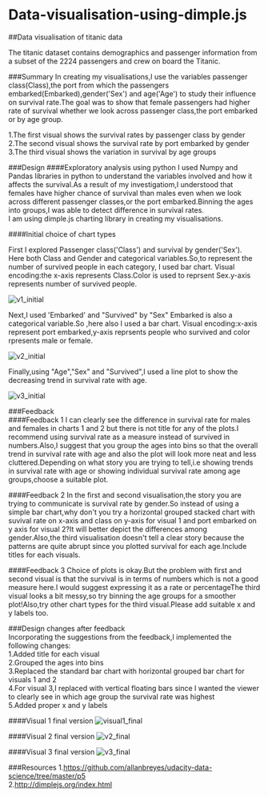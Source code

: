 # Data-visualisation-using-dimple.js
##Data visualisation of titanic data

The titanic dataset contains demographics and passenger information from a subset of the 2224 passengers and crew on board the Titanic.

###Summary
In creating my visualisations,I use the variables passenger class(Class),the port from which the passengers embarked(Embarked),gender('Sex') and age('Age') to study their influence on survival rate.The goal was to show that female passengers had higher rate of survival whether we look across passenger class,the port embarked or by age group.

1.The first visual shows the survival rates by passenger class by gender                                       
2.The second visual shows the survival rate by port embarked by gender                    
3.The third visual shows the variation in survival by age groups                 

###Design
####Exploratory analysis using python
I used Numpy and Pandas libraries in python to understand the variables involved and how it affects the survival.As a result of my investigatiom,I understood that females have higher chance of survival than males even when we look across different passenger classes,or the port embarked.Binning the ages into groups,I was able to detect difference in survival rates.                  
I am using dimple.js charting library in creating my visualisations.                             

####Initial choice of chart types

First I explored Passenger class('Class') and survival by gender('Sex').                  
Here both Class and Gender and categorical variables.So,to represent the number of survived people in each category, I used bar chart.
Visual encoding:the x-axis represents Class.Color is used to reprsent Sex.y-axis represents number of survived people.    

![v1_initial](https://cloud.githubusercontent.com/assets/23693349/22194779/6cdedcf8-e16a-11e6-8d6a-e53f84489e10.PNG)       

Next,I used 'Embarked' and "Survived" by "Sex"
Embarked is also a categorical variable.So ,here also I used a bar chart.
Visual encoding:x-axis represent port embarked,y-axis reprsents people who survived and color rpresents male or female.      

![v2_initial](https://cloud.githubusercontent.com/assets/23693349/22194857/c020f8ce-e16a-11e6-9b24-c3bd45037e77.PNG)

Finally,using "Age","Sex" and "Survived",I used a line plot to show the decreasing trend in survival rate with age.                 

![v3_initial](https://cloud.githubusercontent.com/assets/23693349/22194889/f5cf3544-e16a-11e6-8941-a8f9b96f1d90.PNG)

###Feedback       
####Feedback 1
I can clearly see the difference in survival rate for males and females in charts 1 and 2 but there is not title for any of the plots.I recommend using survival rate as a measure instead of survived in numbers.Also,I suggest that you group the ages into bins so that the overall trend in survival rate with age and also the plot will look more neat and less cluttered.Depending on what story you are trying to tell,i.e showing trends in survival rate with age or showing individual survival rate among age groups,choose a suitable plot.     

####Feedback 2
In the first and second visualisation,the story you are trying to communicate is survival rate by gender.So instead of using a simple bar chart,why don't you try a horizontal grouped stacked chart with suvival rate on x-axis and class on y-axis for visual 1 and port embarked on y axis for visual 2?It will better depict the differences among gender.Also,the third visualisation doesn't tell a clear story because the patterns are quite abrupt since you plotted survival for each age.Include titles for each visuals.        

####Feedback 3
Choice of plots is okay.But the problem with first and second visual is that the survival is in terms of numbers which is not a good measure here.I would suggest expressing it as a rate or percentageThe third visual looks a bit messy,so try binning the age groups for a smoother plot!Also,try other chart types for the third visual.Please add suitable x and y labels too.         

###Design changes after feedback   
Incorporating the suggestions from the feedback,I implemented the following changes:   
1.Added title for each visual    
2.Grouped the ages into bins     
3.Replaced the standard bar chart with horizontal grouped bar chart for visuals 1 and 2    
4.For visual 3,I replaced with vertical floating bars since I wanted the viewer to clearly see in which age group the survival rate was highest    
5.Added proper x and y labels   

####Visual 1 final version
![visual1_final](https://cloud.githubusercontent.com/assets/23693349/22195050/dd221d8a-e16b-11e6-8328-d7deda4ba1a8.PNG)   

####Visual 2 final version
![v2_final](https://cloud.githubusercontent.com/assets/23693349/22195211/cda51410-e16c-11e6-8dba-bacc5e59eca1.PNG)

####Visual 3 final version
![v3_final](https://cloud.githubusercontent.com/assets/23693349/22195269/1496d598-e16d-11e6-875a-5f4fa853f1fc.PNG)

###Resources
1.https://github.com/allanbreyes/udacity-data-science/tree/master/p5   
2.http://dimplejs.org/index.html   


